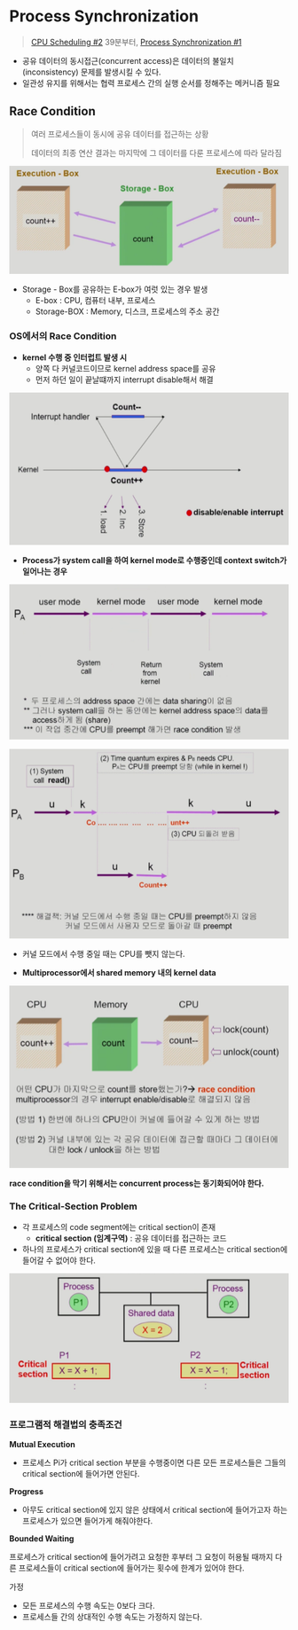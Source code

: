 # Process Synchronization

> [CPU Scheduling #2](https://core.ewha.ac.kr/publicview/C0101020140401134252676046?vmode=f) 39분부터, [Process Synchronization #1](https://core.ewha.ac.kr/publicview/C0101020140404144354492628?vmode=f)

- 공유 데이터의 동시접근(concurrent access)은 데이터의 불일치(inconsistency) 문제를 발생시킬 수 있다.
- 일관성 유지를 위해서는 협력 프로세스 간의 실행 순서를 정해주는 메커니즘 필요

## Race Condition

>여러 프로세스들이 동시에 공유 데이터를 접근하는 상황
>
>데이터의 최종 연산 결과는 마지막에 그 데이터를 다룬 프로세스에 따라 달라짐

![Race Condition](6장.assets/race-condition.png)

- Storage - Box를 공유하는 E-box가 여럿 있는 경우 발생
  - E-box : CPU, 컴퓨터 내부, 프로세스
  - Storage-BOX : Memory, 디스크, 프로세스의 주소 공간


### OS에서의 Race Condition

- **kernel 수행 중 인터럽트 발생 시**
  - 양쪽 다 커널코드이므로 kernel address space를 공유
  - 먼저 하던 일이 끝날떄까지 interrupt disable해서 해결

![race-condition-1](6장.assets/race-condition-1.png)

- **Process가 system call을 하여 kernel mode로 수행중인데 context switch가 일어나는 경우**

![race-condition-2](6장.assets/race-condition-2.png)

![race-condition-3](6장.assets/race-condition-3.png)
- 커널 모드에서 수행 중일 때는 CPU를 뺏지 않는다.

- **Multiprocessor에서 shared memory 내의 kernel data**

![race-condition-4](6장.assets/race-condition-4.png)

**race condition을 막기 위해서는 concurrent process는 동기화되어야 한다.**



### The Critical-Section Problem

- 각 프로세스의 code segment에는 critical section이 존재
  - **critical section (임계구역)** : 공유 데이터를 접근하는 코드
- 하나의 프로세스가 critical section에 있을 때 다른 프로세스는 critical section에 들어갈 수 없어야 한다.

![critical-section](6장.assets/critical-section.png)



### 프로그램적 해결법의 충족조건

**Mutual Execution**

- 프로세스 Pi가 critical section 부분을 수행중이면 다른 모든 프로세스들은 그들의 critical section에 들어가면 안된다.

**Progress**

- 아무도 critical section에 있지 않은 상태에서 critical section에 들어가고자 하는 프로세스가 있으면 들어가게 해줘야한다.

**Bounded Waiting**

프로세스가 critical section에 들어가려고 요청한 후부터 그 요청이 허용될 때까지 다른 프로세스들이 critical section에 들어가는 횟수에 한계가 있어야 한다.

가정
- 모든 프로세스의 수행 속도는 0보다 크다.
- 프로세스들 간의 상대적인 수행 속도는 가정하지 않는다.

